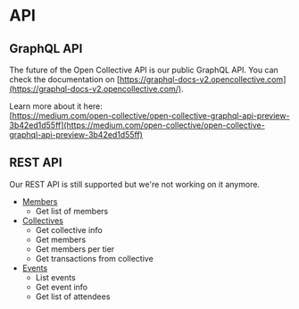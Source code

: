 # API

## GraphQL API

The future of the Open Collective API is our public GraphQL API. You can check the documentation on [https://graphql-docs-v2.opencollective.com](https://graphql-docs-v2.opencollective.com/).

Learn more about it here:  
[https://medium.com/open-collective/open-collective-graphql-api-preview-3b42ed1d55ff](https://medium.com/open-collective/open-collective-graphql-api-preview-3b42ed1d55ff)

## REST API

Our REST API is still supported but we're not working on it anymore.

* [Members](members.md)
  * Get list of members
* [Collectives](collectives.md)
  * Get collective info
  * Get members
  * Get members per tier
  * Get transactions from collective
* [Events](events.md)
  * List events
  * Get event info
  * Get list of attendees

